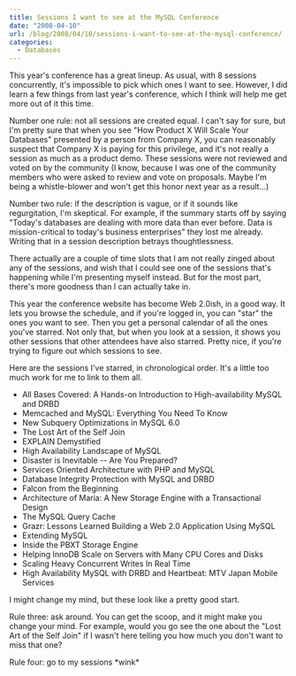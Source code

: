```yaml
---
title: Sessions I want to see at the MySQL Conference
date: "2008-04-10"
url: /blog/2008/04/10/sessions-i-want-to-see-at-the-mysql-conference/
categories:
  - Databases
---
```

This year's conference has a great lineup. As usual, with 8 sessions concurrently, it's impossible to pick which ones I want to see. However, I did learn a few things from last year's conference, which I think will help me get more out of it this time.

Number one rule: not all sessions are created equal. I can't say for sure, but I'm pretty sure that when you see "How Product X Will Scale Your Databases" presented by a person from Company X, you can reasonably suspect that Company X is paying for this privilege, and it's not really a session as much as a product demo. These sessions were not reviewed and voted on by the community (I know, because I was one of the community members who were asked to review and vote on proposals. Maybe I'm being a whistle-blower and won't get this honor next year as a result...)

Number two rule: if the description is vague, or if it sounds like regurgitation, I'm skeptical. For example, if the summary starts off by saying "Today's databases are dealing with more data than ever before. Data is mission-critical to today's business enterprises" they lost me already. Writing that in a session description betrays thoughtlessness.

There actually are a couple of time slots that I am not really zinged about any of the sessions, and wish that I could see one of the sessions that's happening while I'm presenting myself instead. But for the most part, there's more goodness than I can actually take in.

This year the conference website has become Web 2.0ish, in a good way. It lets you browse the schedule, and if you're logged in, you can "star" the ones you want to see. Then you get a personal calendar of all the ones you've starred. Not only that, but when you look at a session, it shows you other sessions that other attendees have also starred. Pretty nice, if you're trying to figure out which sessions to see.

Here are the sessions I've starred, in chronological order. It's a little too much work for me to link to them all.

*   All Bases Covered: A Hands-on Introduction to High-availability MySQL and DRBD
*   Memcached and MySQL: Everything You Need To Know
*   New Subquery Optimizations in MySQL 6.0
*   The Lost Art of the Self Join
*   EXPLAIN Demystified
*   High Availability Landscape of MySQL
*   Disaster is Inevitable -- Are You Prepared?
*   Services Oriented Architecture with PHP and MySQL
*   Database Integrity Protection with MySQL and DRBD
*   Falcon from the Beginning
*   Architecture of Maria: A New Storage Engine with a Transactional Design
*   The MySQL Query Cache
*   Grazr: Lessons Learned Building a Web 2.0 Application Using MySQL
*   Extending MySQL
*   Inside the PBXT Storage Engine
*   Helping InnoDB Scale on Servers with Many CPU Cores and Disks
*   Scaling Heavy Concurrent Writes In Real Time
*   High Availability MySQL with DRBD and Heartbeat: MTV Japan Mobile Services

I might change my mind, but these look like a pretty good start.

Rule three: ask around. You can get the scoop, and it might make you change your mind. For example, would you go see the one about the "Lost Art of the Self Join" if I wasn't here telling you how much you don't want to miss that one?

Rule four: go to my sessions \*wink\*

